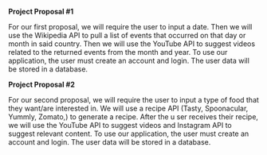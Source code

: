 **Project Proposal #1**

For our first proposal, we will require the user to input a date. Then we will use the Wikipedia API to pull a list of events that occurred on that day or month in said country. Then we will use the YouTube API to suggest videos related to the returned events from the month and year. To use our application, the user must create an account and login. The user data will be stored in a database.

**Project Proposal #2**

For our second proposal, we will require the user to input a type of food that they want/are interested in. We will use a recipe API (Tasty, Spoonacular, Yummly, Zomato,) to generate a recipe. After the u ser receives their recipe, we will use the YouTube API to suggest videos and Instagram API to suggest relevant content. To use our application, the user must create an account and login. The user data will be stored in a database.

